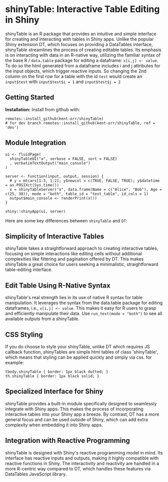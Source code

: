 # shinyTable: Interactive Table Editing in Shiny

shinyTable is an R package that provides an intuitive and simple interface for creating and interacting with tables in Shiny apps. Unlike the popular Shiny extension DT, which focuses on providing a DataTables interface, shinyTable streamlines the process of creating editable tables. Its emphasis is on interacting with data in an R-native way, utilizing the familiar syntax of the base R / `data.table` package for editing a dataframe: `x[i,j] <- value`. To do so the html generated from a dataframe includes i and j attributes for the input objects, which trigger reactive inputs. So changing the 2nd column on the first row for a table with the id `test` would create an `input$test` with `input$test$i = 1` and `input$test$j = 2`

## Getting Started

**Installation:** Install from github with:
```{r}
remotes::install_github(kent-orr/shinyTable)
# for dev branch remotes::install_github(kent-orr/shinyTable, ref = 'dev')
```

## Module Integration

```{r}
ui <- fluidPage(
  shinyTableUI("a", verbose = FALSE, sort = FALSE)
  , verbatimTextOutput("main_console")
)

server <- function(input, output, session) {
  # y = mtcars[1:3, 1:2]; y$newcol = c(TRUE, FALSE, TRUE); y$datetime = as.POSIXct(Sys.time())
  x = shinyTableServer("a", data.frame(Name = c("Alice", "Bob"), Age = c(25, 30)), mode = "both", table_id = "test_table", id_cols = 1)
  output$main_console <- renderPrint(x())
}

shiny::shinyApp(ui, server)
```


Here are some key differences between `shinyTable` and `DT`:

## Simplicity of Interactive Tables

shinyTable takes a straightforward approach to creating interactive tables, focusing on simple interactions like editing cells without additional complexities like filtering and pagination offered by DT. This makes shinyTable a great choice for users seeking a minimalistic, straightforward table-editing interface.

## Edit Table Using R-Native Syntax

shinyTable's real strength lies in its use of native R syntax for table manipulation. It leverages the syntax from the data.table package for editing dataframes, i.e., `x[i,j] <- value`. This makes it easy for R users to grasp and efficiently manipulate their data. Use `run_test(mode = "both")` to see all available outputs from a shinyTable.

## CSS Styling

If you do choose to style your shinyTable, unlike DT which requires JS callback function, shinyTables are simple html tables of class 'shinyTable', which means that styling can be applied quickly and simply via css. for example:

```{css}
tbody.shinyTable { border: 1px black dotted; }
th.shinyTable { border: 1px black solid; }
```

## Specialized Interface for Shiny

shinyTable provides a built-in module specifically designed to seamlessly integrate with Shiny apps. This makes the process of incorporating interactive tables into your Shiny app a breeze. By contrast, DT has a more general focus and can be used outside of Shiny, which can add extra complexity when embedding it into Shiny apps.

## Integration with Reactive Programming

shinyTable is designed with Shiny's reactive programming model in mind. Its interface has reactive inputs and outputs, making it highly compatible with reactive functions in Shiny. The interactivity and reactivity are handled in a more R-centric way compared to DT, which handles these features via DataTables JavaScript library.


